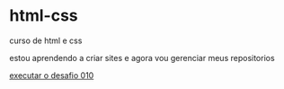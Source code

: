# html-css
 curso de html e css

estou aprendendo a criar sites e agora vou gerenciar meus repositorios

<a href= "https://kaique091.github.io/html-css/exercicios/desafio010/android.html">executar o desafio 010</a>